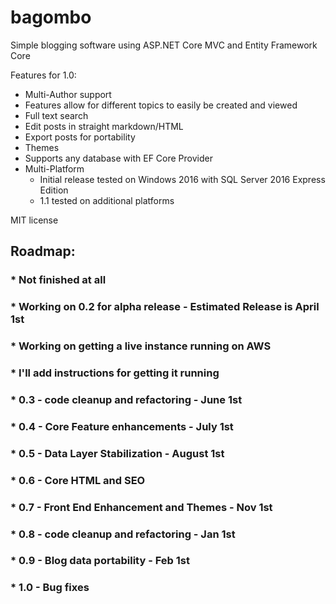 # bagombo

Simple blogging software using ASP.NET Core MVC and Entity Framework Core

Features for 1.0:
* Multi-Author support
* Features allow for different topics to easily be created and viewed
* Full text search
* Edit posts in straight markdown/HTML
* Export posts for portability
* Themes
* Supports any database with EF Core Provider
* Multi-Platform
    * Initial release tested on Windows 2016 with SQL Server 2016 Express Edition
	* 1.1 tested on additional platforms

MIT license

## Roadmap:
### * Not finished at all
### * Working on 0.2 for alpha release - Estimated Release is April 1st
### * Working on getting a live instance running on AWS
### * I'll add instructions for getting it running
### * 0.3 - code cleanup and refactoring - June 1st
### * 0.4 - Core Feature enhancements - July 1st
### * 0.5 - Data Layer Stabilization - August 1st
### * 0.6 - Core HTML and SEO 
### * 0.7 - Front End Enhancement and Themes - Nov 1st
### * 0.8 - code cleanup and refactoring - Jan 1st
### * 0.9 - Blog data portability - Feb 1st
### * 1.0 - Bug fixes




